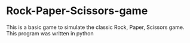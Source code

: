 # Rock-Paper-Scissors-game
This is a basic game to simulate the classic Rock, Paper, Scissors game. This program was written in python
